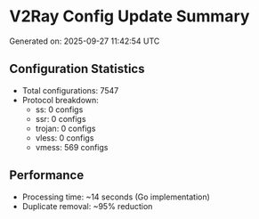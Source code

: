 # V2Ray Config Update Summary
Generated on: 2025-09-27 11:42:54 UTC

## Configuration Statistics
- Total configurations: 7547
- Protocol breakdown:
  - ss: 0 configs
  - ssr: 0 configs
  - trojan: 0 configs
  - vless: 0 configs
  - vmess: 569 configs

## Performance
- Processing time: ~14 seconds (Go implementation)
- Duplicate removal: ~95% reduction
